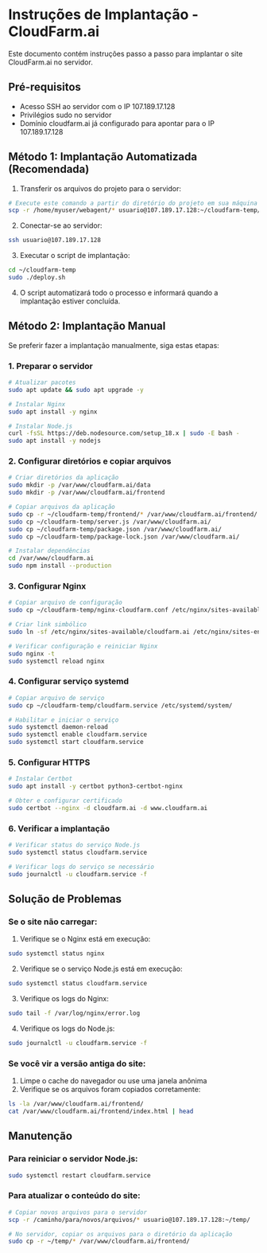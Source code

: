 # Instruções de Implantação - CloudFarm.ai

Este documento contém instruções passo a passo para implantar o site CloudFarm.ai no servidor.

## Pré-requisitos

- Acesso SSH ao servidor com o IP 107.189.17.128
- Privilégios sudo no servidor
- Domínio cloudfarm.ai já configurado para apontar para o IP 107.189.17.128

## Método 1: Implantação Automatizada (Recomendada)

1. Transferir os arquivos do projeto para o servidor:
```bash
# Execute este comando a partir do diretório do projeto em sua máquina local
scp -r /home/myuser/webagent/* usuario@107.189.17.128:~/cloudfarm-temp/
```

2. Conectar-se ao servidor:
```bash
ssh usuario@107.189.17.128
```

3. Executar o script de implantação:
```bash
cd ~/cloudfarm-temp
sudo ./deploy.sh
```

4. O script automatizará todo o processo e informará quando a implantação estiver concluída.

## Método 2: Implantação Manual

Se preferir fazer a implantação manualmente, siga estas etapas:

### 1. Preparar o servidor

```bash
# Atualizar pacotes
sudo apt update && sudo apt upgrade -y

# Instalar Nginx
sudo apt install -y nginx

# Instalar Node.js
curl -fsSL https://deb.nodesource.com/setup_18.x | sudo -E bash -
sudo apt install -y nodejs
```

### 2. Configurar diretórios e copiar arquivos

```bash
# Criar diretórios da aplicação
sudo mkdir -p /var/www/cloudfarm.ai/data
sudo mkdir -p /var/www/cloudfarm.ai/frontend

# Copiar arquivos da aplicação
sudo cp -r ~/cloudfarm-temp/frontend/* /var/www/cloudfarm.ai/frontend/
sudo cp ~/cloudfarm-temp/server.js /var/www/cloudfarm.ai/
sudo cp ~/cloudfarm-temp/package.json /var/www/cloudfarm.ai/
sudo cp ~/cloudfarm-temp/package-lock.json /var/www/cloudfarm.ai/

# Instalar dependências
cd /var/www/cloudfarm.ai
sudo npm install --production
```

### 3. Configurar Nginx

```bash
# Copiar arquivo de configuração
sudo cp ~/cloudfarm-temp/nginx-cloudfarm.conf /etc/nginx/sites-available/cloudfarm.ai

# Criar link simbólico
sudo ln -sf /etc/nginx/sites-available/cloudfarm.ai /etc/nginx/sites-enabled/

# Verificar configuração e reiniciar Nginx
sudo nginx -t
sudo systemctl reload nginx
```

### 4. Configurar serviço systemd

```bash
# Copiar arquivo de serviço
sudo cp ~/cloudfarm-temp/cloudfarm.service /etc/systemd/system/

# Habilitar e iniciar o serviço
sudo systemctl daemon-reload
sudo systemctl enable cloudfarm.service
sudo systemctl start cloudfarm.service
```

### 5. Configurar HTTPS

```bash
# Instalar Certbot
sudo apt install -y certbot python3-certbot-nginx

# Obter e configurar certificado
sudo certbot --nginx -d cloudfarm.ai -d www.cloudfarm.ai
```

### 6. Verificar a implantação

```bash
# Verificar status do serviço Node.js
sudo systemctl status cloudfarm.service

# Verificar logs do serviço se necessário
sudo journalctl -u cloudfarm.service -f
```

## Solução de Problemas

### Se o site não carregar:

1. Verifique se o Nginx está em execução:
```bash
sudo systemctl status nginx
```

2. Verifique se o serviço Node.js está em execução:
```bash
sudo systemctl status cloudfarm.service
```

3. Verifique os logs do Nginx:
```bash
sudo tail -f /var/log/nginx/error.log
```

4. Verifique os logs do Node.js:
```bash
sudo journalctl -u cloudfarm.service -f
```

### Se você vir a versão antiga do site:

1. Limpe o cache do navegador ou use uma janela anônima
2. Verifique se os arquivos foram copiados corretamente:
```bash
ls -la /var/www/cloudfarm.ai/frontend/
cat /var/www/cloudfarm.ai/frontend/index.html | head
```

## Manutenção

### Para reiniciar o servidor Node.js:
```bash
sudo systemctl restart cloudfarm.service
```

### Para atualizar o conteúdo do site:
```bash
# Copiar novos arquivos para o servidor
scp -r /caminho/para/novos/arquivos/* usuario@107.189.17.128:~/temp/

# No servidor, copiar os arquivos para o diretório da aplicação
sudo cp -r ~/temp/* /var/www/cloudfarm.ai/frontend/
```
